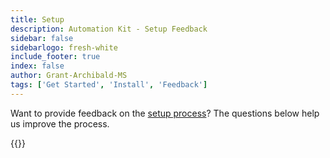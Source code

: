```yaml
---
title: Setup
description: Automation Kit - Setup Feedback
sidebar: false
sidebarlogo: fresh-white
include_footer: true
index: false
author: Grant-Archibald-MS
tags: ['Get Started', 'Install', 'Feedback']
---
```


Want to provide feedback on the [setup process](/get-started/setup)? The questions below help us improve the process.

{{<questions name="/content/en-us/get-started/setup-feedback.json" completed="Thank you for completing setup steps" showNavigationButtons=true />}}